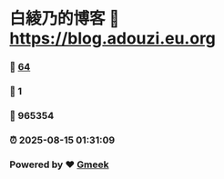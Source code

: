 # 白綾乃的博客 :link: https://blog.adouzi.eu.org 
### :page_facing_up: [64](https://blog.adouzi.eu.org/tag.html) 
### :speech_balloon: 1 
### :hibiscus: 965354 
### :alarm_clock: 2025-08-15 01:31:09 
### Powered by :heart: [Gmeek](https://github.com/Meekdai/Gmeek)
